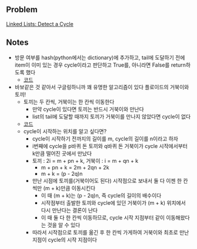 ## Problem
[Linked Lists: Detect a Cycle](https://www.hackerrank.com/challenges/ctci-linked-list-cycle/problem?h_l=interview&playlist_slugs%5B%5D=interview-preparation-kit&playlist_slugs%5B%5D=linked-lists)

## Notes
* 방문 여부를 hash(python에서는 dictionary)에 추가하고, tail에 도달하기 전에 item이 이미 있는 경우 cycle이라고 판단하고 True를, 아니라면 False를 return하도록 했다
    * [코드](solution.py)
* 바보같은 것 같아서 구글링하니까 꽤 유명한 알고리즘이 있다 플로이드의 거북이와 토끼!
    * 토끼는 두 칸씩, 거북이는 한 칸씩 이동한다
        * 만약 cycle이 있다면 토끼는 반드시 거북이와 만난다
        * list의 tail에 도달할 때까지 토끼가 거북이를 만나지 않았다면 cycle이 없다
    * [코드](hare-and-tortoise.py)
    * cycle이 시작하는 위치를 알고 싶다면?
        * cycle이 시작하기 전까지의 길이를 m, cycle의 길이를 n이라고 하자
        * i번째에 cycle을 p바퀴 돈 토끼와 q바퀴 돈 거북이가 cycle 시작에서부터 k만큼 떨어진 곳에서 만났다
        * 토끼 : 2i = m + pn + k, 거북이 : i = m + qn + k
            * m + pn + k = 2m + 2qn + 2k
            * m + k = (p - 2q)n
        * 만난 시점에 토끼를(거북이어도 된다) 시작점으로 보내서 둘 다 이젠 한 칸씩만 (m + k)만큼 이동시킨다
            * 이 때 (m + k)는 (p - 2q)n, 즉 cycle의 길이의 배수이다
            * 시작점부터 출발한 토끼와 cycle에 있던 거북이가 (m + k) 위치에서 다시 만난다는 결론이 난다
            * 이 때 둘 다 한 칸씩 이동하므로, cycle 시작 지점부터 같이 이동해왔다는 것을 알 수 있다
        * 따라서 시작점으로 토끼를 옮긴 후 한 칸씩 가게하여 거북이와 최초로 만난 지점이 cycle의 시작 지점이다
    
